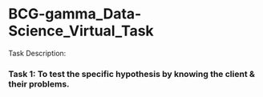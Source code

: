 # BCG-gamma_Data-Science_Virtual_Task

Task Description:
### Task 1: To test the specific hypothesis by knowing the client & their problems.

